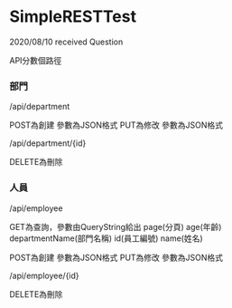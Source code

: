 # SimpleRESTTest
2020/08/10 received Question


API分數個路徑

### 部門

/api/department

POST為創建 參數為JSON格式
PUT為修改 參數為JSON格式

/api/department/{id}

DELETE為刪除 

### 人員

/api/employee

GET為查詢，參數由QueryString給出 
page(分頁)
age(年齡)
departmentName(部門名稱)
id(員工編號)
name(姓名)

POST為創建 參數為JSON格式
PUT為修改 參數為JSON格式

/api/employee/{id}

DELETE為刪除 
